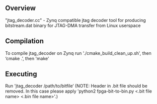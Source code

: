 ## Overview
"jtag_decoder.cc" - Zynq compatible jtag decoder tool for producing bitstream.dat binary for JTAG-DMA transfer from Linux userspace

## Compilation
To compile jtag_decoder on Zynq run './cmake_build_clean_up.sh', then ‘cmake .’, then 'make'

## Executing
Run 'jtag_decoder /path/to/bitfile’
    (NOTE: Header in .bit file should be removed. In this case please apply 'python2 fpga-bit-to-bin.py <.bit file name> <.bin file name>'.)
